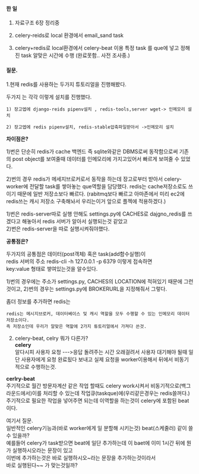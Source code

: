 #### 한 일 

1. 자료구조 6장 정리중  


2. celery-reids로 local 환경에서 email_sand task  


3. celery+redis로 local환경에서 celery-beat 이용 특정 task 를 que에 넣고 정해진 task 알맞은 시간에 수행 (완료못함.. 사전 조사중.) 







#### 질문.

1.현재 redis를 사용하는 두가지 튜토리얼을 진행해봤다. 

두가지 는 각각 이렇게 설치를 진행했다. 
```
1) 장고엡에 django-reids pipenv설치 , redis-tools,server wget-> 인메모리 설치  

2) 장고엡에 redis pipenv설치, redis-stable압축파일받아서 ->인메모리 설치 

```
**차이점은?**  

1)번은 단순히 redis가 cache 백엔드 즉 sqlite와같은 DBMS로써 동작함으로써 기존의 post object를 보여줄때 데이터를 인메모리에 가지고있어서 빠르게 보여줄 수 있었다.  

2)번의 경우 redis가 메세지브로커로서 동작을 하는데 장고로부터 받아서 celery-worker에 전달할 task를 쌓아놓는 que역할을 담당했다.  redis는 cache저장소로도 쓰이기 때문에 일반 저장소보다 빠르다. (rabitmq보다 빠르고 아마존에서 미리 ec2에 redis쓰는 캐시 저장소 구축해놔서 우리는이거 앞으로 플젝에 적용하겠다.)  


1)번은 redis-server따로 실행 안해도 settings.py에 CACHES로 dajgno_redis를 쓰겠다고 해놓아서 redis 서버가 알아서 실행되는것 같았고   
2)번은 redis-server을 따로 실행시켜줘야했다.

**공통점은?**

두가지의 공통점은 데이터(post객체) 혹은 task(add함수실행)이  
redis 서버의 주소 redis-cli -h 127.0.0.1 -p 6379 이렇게 접속하면  
key:value 형태로 쌓여있는것을 알수있다.  

1)번의 경우에는 주소가 settings.py, CACHES의 LOCATION에 적혀있기 때문에 그런것이고, 2)번의 경우는 settings.py에 BROKERURL을 지정해줘서 그렇다.    


좀더 정보를 추가하면  redis는  

```
redis는 메시지브로커, 데이터베이스 및 캐시 역할을 모두 수행할 수 있는 인메모리 데이터 저장소이다.  
즉 저장소인데 우리가 알맞은 역할에 2가지 튜토리얼에서 가져다 쓴것.
```



2. celery-beat, celry 뭐가 다른가?  
**celery**  
알다시피 사용자 요청 --->응답 돌려주는 시간 오래걸려서 사용자 대기해야 될때 일단 사용자에게 요청 완료됬다 보내고 실제 요청을 worker이용해서 뒤에서 비동기적으로 수행하는것.  

**cerlry-beat**  
주기적으로 월간 방문자계산 같은 작업 할때도 celery work시켜서 비동기적으로(백그라운드에서)이를 처리할 수 있는데 작업큐(taskque)에(우리같은경우는 redis쓸꺼다.) 주기적으로 필요한 작업을 넣어주면 되는데 이역할을 하는것이 celery에 포함된 beat이다.  

여기서 질문.  
일반적인 celery기능과(바로 worker에게 일 분할해 시키는것) beat(스케줄러) 같이 쓸 수 있을까?  
예를들어 celery가 task받으면 beat에 일단 추가하는데 이 baet에 이미 1시간 뒤에 뭔가 실행하시오라는 문장이 있고   
이번에 추가하는것은 바로 실행하시오~라는 문장을 추가하는것이라서  
바로 실행된다~~ 가 맞는것일까?   
 
